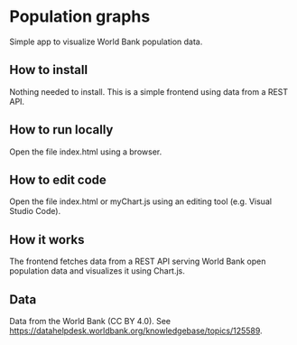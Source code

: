 # Population graphs
Simple app to visualize World Bank population data.

## How to install
Nothing needed to install. This is a simple frontend using data from a REST API.

## How to run locally
Open the file index.html using a browser.

## How to edit code
Open the file index.html or myChart.js using an editing tool (e.g. Visual Studio Code).

## How it works
The frontend fetches data from a REST API serving World Bank open population data and visualizes it using Chart.js.

## Data
Data from the World Bank (CC BY 4.0). See https://datahelpdesk.worldbank.org/knowledgebase/topics/125589.
